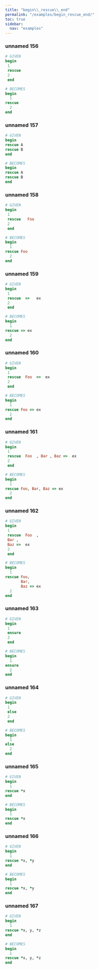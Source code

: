 ```yaml
---
title: "begin\\_rescue\\_end"
permalink: "/examples/begin_rescue_end/"
toc: true
sidebar:
  nav: "examples"
---
```


### unnamed 156
```ruby
# GIVEN
begin 
 1 
 rescue 
 2 
 end
```
```ruby
# BECOMES
begin
  1
rescue
  2
end
```
### unnamed 157
```ruby
# GIVEN
begin
rescue A
rescue B
end
```
```ruby
# BECOMES
begin
rescue A
rescue B
end
```
### unnamed 158
```ruby
# GIVEN
begin 
 1 
 rescue   Foo 
 2 
 end
```
```ruby
# BECOMES
begin
  1
rescue Foo
  2
end
```
### unnamed 159
```ruby
# GIVEN
begin 
 1 
 rescue  =>   ex  
 2 
 end
```
```ruby
# BECOMES
begin
  1
rescue => ex
  2
end
```
### unnamed 160
```ruby
# GIVEN
begin 
 1 
 rescue  Foo  =>  ex 
 2 
 end
```
```ruby
# BECOMES
begin
  1
rescue Foo => ex
  2
end
```
### unnamed 161
```ruby
# GIVEN
begin 
 1 
 rescue  Foo  , Bar , Baz =>  ex 
 2 
 end
```
```ruby
# BECOMES
begin
  1
rescue Foo, Bar, Baz => ex
  2
end
```
### unnamed 162
```ruby
# GIVEN
begin 
 1 
 rescue  Foo  , 
 Bar , 
 Baz =>  ex 
 2 
 end
```
```ruby
# BECOMES
begin
  1
rescue Foo,
       Bar,
       Baz => ex
  2
end
```
### unnamed 163
```ruby
# GIVEN
begin 
 1 
 ensure 
 2 
 end
```
```ruby
# BECOMES
begin
  1
ensure
  2
end
```
### unnamed 164
```ruby
# GIVEN
begin 
 1 
 else 
 2 
 end
```
```ruby
# BECOMES
begin
  1
else
  2
end
```
### unnamed 165
```ruby
# GIVEN
begin
  1
rescue *x
end
```
```ruby
# BECOMES
begin
  1
rescue *x
end
```
### unnamed 166
```ruby
# GIVEN
begin
  1
rescue *x, *y
end
```
```ruby
# BECOMES
begin
  1
rescue *x, *y
end
```
### unnamed 167
```ruby
# GIVEN
begin
  1
rescue *x, y, *z
end
```
```ruby
# BECOMES
begin
  1
rescue *x, y, *z
end
```
